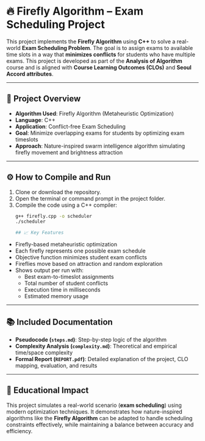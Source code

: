 # 🔥 Firefly Algorithm – Exam Scheduling Project

This project implements the **Firefly Algorithm** using **C++** to solve a real-world **Exam Scheduling Problem**. The goal is to assign exams to available time slots in a way that **minimizes conflicts** for students who have multiple exams. This project is developed as part of the **Analysis of Algorithm** course and is aligned with **Course Learning Outcomes (CLOs)** and **Seoul Accord attributes**.

---

## 📌 Project Overview

- **Algorithm Used**: Firefly Algorithm (Metaheuristic Optimization)
- **Language**: C++
- **Application**: Conflict-free Exam Scheduling
- **Goal**: Minimize overlapping exams for students by optimizing exam timeslots
- **Approach**: Nature-inspired swarm intelligence algorithm simulating firefly movement and brightness attraction

---

## ⚙️ How to Compile and Run

1. Clone or download the repository.
2. Open the terminal or command prompt in the project folder.
3. Compile the code using a C++ compiler:
   ```bash
   g++ firefly.cpp -o scheduler
   ./scheduler

   ## 📈 Key Features

- Firefly-based metaheuristic optimization  
- Each firefly represents one possible exam schedule  
- Objective function minimizes student exam conflicts  
- Fireflies move based on attraction and random exploration  
- Shows output per run with:
  - Best exam-to-timeslot assignments  
  - Total number of student conflicts  
  - Execution time in milliseconds  
  - Estimated memory usage  

---

## 📚 Included Documentation

- **Pseudocode (`steps.md`)**: Step-by-step logic of the algorithm  
- **Complexity Analysis (`complexity.md`)**: Theoretical and empirical time/space complexity  
- **Formal Report (`REPORT.pdf`)**: Detailed explanation of the project, CLO mapping, evaluation, and results  

---

## 🧠 Educational Impact

This project simulates a real-world scenario (**exam scheduling**) using modern optimization techniques. It demonstrates how nature-inspired algorithms like the **Firefly Algorithm** can be adapted to handle scheduling constraints effectively, while maintaining a balance between accuracy and efficiency.

